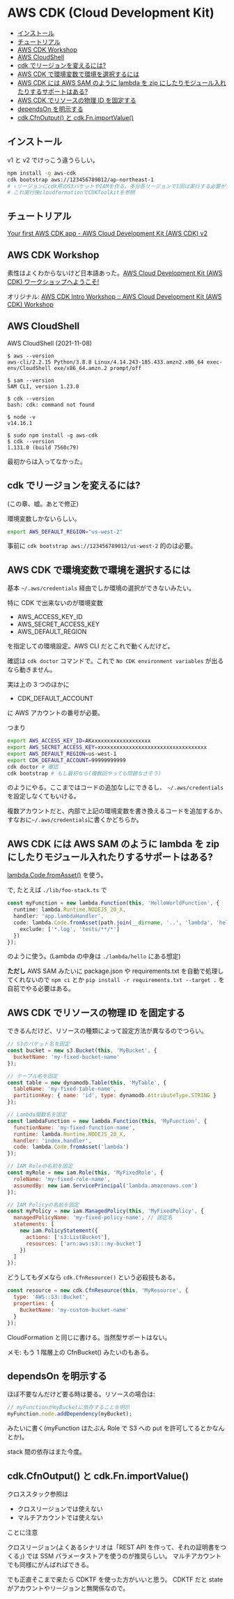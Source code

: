 # AWS CDK (Cloud Development Kit)

- [インストール](#インストール)
- [チュートリアル](#チュートリアル)
- [AWS CDK Workshop](#aws-cdk-workshop)
- [AWS CloudShell](#aws-cloudshell)
- [cdk でリージョンを変えるには?](#cdk-でリージョンを変えるには)
- [AWS CDK で環境変数で環境を選択するには](#aws-cdk-で環境変数で環境を選択するには)
- [AWS CDK には AWS SAM のように lambda を zip にしたりモジュール入れたりするサポートはある?](#aws-cdk-には-aws-sam-のように-lambda-を-zip-にしたりモジュール入れたりするサポートはある)
- [AWS CDK でリソースの物理 ID を固定する](#aws-cdk-でリソースの物理-id-を固定する)
- [dependsOn を明示する](#dependson-を明示する)
- [cdk.CfnOutput() と cdk.Fn.importValue()](#cdkcfnoutput-と-cdkfnimportvalue)

## インストール

v1 と v2 でけっこう違うらしい。

```bash
npm install -g aws-cdk
cdk bootstrap aws://123456789012/ap-northeast-1
# ↑リージョンにcdk用のS3バケットやIAMを作る。多分各リージョンで1回は実行する必要がある。
# これ実行後cloudformationでCDKToolkitを参照
```

## チュートリアル

[Your first AWS CDK app - AWS Cloud Development Kit (AWS CDK) v2](https://docs.aws.amazon.com/cdk/v2/guide/hello_world.html)

## AWS CDK Workshop

素性はよくわからないけど日本語あった。[AWS Cloud Development Kit \(AWS CDK\) ワークショップへようこそ!](https://summit-online-japan-cdk.workshop.aws/)

オリジナル: [AWS CDK Intro Workshop :: AWS Cloud Development Kit (AWS CDK) Workshop](https://cdkworkshop.com/)

## AWS CloudShell

AWS CloudShell (2021-11-08)

```console
$ aws --version
aws-cli/2.2.15 Python/3.8.8 Linux/4.14.243-185.433.amzn2.x86_64 exec-env/CloudShell exe/x86_64.amzn.2 prompt/off

$ sam --version
SAM CLI, version 1.23.0

$ cdk --version
bash: cdk: command not found

$ node -v
v14.16.1

$ sudo npm install -g aws-cdk
$ cdk --version
1.131.0 (build 7560c79)
```

最初からは入ってなかった。

## cdk でリージョンを変えるには?

(この章、嘘。あとで修正)

環境変数しかないらしい。

```sh
export AWS_DEFAULT_REGION="us-west-2"
```

事前に `cdk bootstrap aws://123456789012/us-west-2` 的のは必要。

## AWS CDK で環境変数で環境を選択するには

基本 `~/.aws/credentials` 経由でしか環境の選択ができないみたい。

特に CDK で出来ないのが環境変数

- AWS_ACCESS_KEY_ID
- AWS_SECRET_ACCESS_KEY
- AWS_DEFAULT_REGION

を指定しての環境設定。AWS CLI だとこれで動くんだけど。

確認は `cdk doctor` コマンドで。これで `No CDK environment variables` が出るなら動きません。

実は上の 3 つのほかに

- CDK_DEFAULT_ACCOUNT

に AWS アカウントの番号が必要。

つまり

```bash
export AWS_ACCESS_KEY_ID=AKxxxxxxxxxxxxxxxxxxx
export AWS_SECRET_ACCESS_KEY=xxxxxxxxxxxxxxxxxxxxxxxxxxxxxxxxxxx
export AWS_DEFAULT_REGION=us-west-1
export CDK_DEFAULT_ACCOUNT=99999999999
cdk doctor # 確認
cdk bootstrap # もし最初なら(複数回やっても問題なさそう)
```

のようにやる。ここまではコードの追加なしにできるし、
`~/.aws/credentials`を設定しなくてもいける。

複数アカウントだと、内部で上記の環境変数を書き換えるコードを追加するか、すなおに`~/.aws/credentials`に書くかどちらか。

## AWS CDK には AWS SAM のように lambda を zip にしたりモジュール入れたりするサポートはある?

[lambda.Code.fromAsset()](https://docs.aws.amazon.com/cdk/api/v2/docs/aws-cdk-lib.aws_lambda.Code.html#static-fromwbrassetpath-options)
を使う。

で, たとえば `./lib/foo-stack.ts` で

```typescript
const myFunction = new lambda.Function(this, 'HelloWorldFunction', {
  runtime: lambda.Runtime.NODEJS_20_X,
  handler: 'app.lambdaHandler',
  code: lambda.Code.fromAsset(path.join(__dirname, '..', 'lambda', 'hello'), {
    exclude: ['*.log', 'tests/**/*']
  })
});
```

のように使う。(Lambda の中身は `./lambda/hello` にある想定)

**ただし** AWS SAM みたいに package.json や requirements.txt を自動で処理してくれないので
`npm ci` とか `pip install -r requirements.txt --target .` を自前でやる必要はある。

## AWS CDK でリソースの物理 ID を固定する

できるんだけど、リソースの種類によって設定方法が異なるのでつらい。

```javascript
// S3のバケット名を固定
const bucket = new s3.Bucket(this, 'MyBucket', {
  bucketName: 'my-fixed-bucket-name'
});

// テーブル名を固定
const table = new dynamodb.Table(this, 'MyTable', {
  tableName: 'my-fixed-table-name',
  partitionKey: { name: 'id', type: dynamodb.AttributeType.STRING }
});

// Lambda関数名を固定
const lambdaFunction = new lambda.Function(this, 'MyFunction', {
  functionName: 'my-fixed-function-name',
  runtime: lambda.Runtime.NODEJS_20_X,
  handler: 'index.handler',
  code: lambda.Code.fromAsset('lambda')
});

// IAM Roleの名前を固定
const myRole = new iam.Role(this, 'MyFixedRole', {
  roleName: 'my-fixed-role-name',
  assumedBy: new iam.ServicePrincipal('lambda.amazonaws.com')
});

// IAM Policyの名前を固定
const myPolicy = new iam.ManagedPolicy(this, 'MyFixedPolicy', {
  managedPolicyName: 'my-fixed-policy-name', // 固定名
  statements: [
    new iam.PolicyStatement({
      actions: ['s3:ListBucket'],
      resources: ['arn:aws:s3:::my-bucket']
    })
  ]
});
```

どうしてもダメなら
`cdk.CfnResource()`
という必殺技もある。

```javascript
const resource = new cdk.CfnResource(this, 'MyResource', {
  type: 'AWS::S3::Bucket',
  properties: {
    BucketName: 'my-custom-bucket-name'
  }
});
```

CloudFormation と同じに書ける。当然型サポートはない。

メモ: もう 1 階層上の CfnBucket() みたいのもある。

## dependsOn を明示する

ほぼ不要なんだけど要る時は要る。リソースの場合は:

```javascript
// myFunctionがmyBucketに依存することを明示
myFunction.node.addDependency(myBucket);
```

みたいに書く(myFunction はたぶん Role で S3 への put を許可してるとかなんとか)。

stack 間の依存はまた今度。

## cdk.CfnOutput() と cdk.Fn.importValue()

クロススタック参照は

- クロスリージョンでは使えない
- マルチアカウントでは使えない

ことに注意

クロスリージョン(よくあるシナリオは「REST API を作って、それの証明書をつくる」)
では SSM パラメータストアを使うのが推奨らしい。
マルチアカウントでも同様にがんばればできる。

でも正直そこまで来たら CDKTF を使った方がいいと思う。
CDKTF だと state がアカウントやリージョンと無関係なので。
